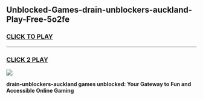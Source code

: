 
## Unblocked-Games-drain-unblockers-auckland-Play-Free-5o2fe
<h3>
<a href="https://premium76.site?title=drain-unblockers-auckland&ref=18A1">CLICK TO PLAY</a></h3>
<hr>

<h3>
<a href="https://premium76.site?title=drain-unblockers-auckland&ref=18A1">CLICK 2 PLAY</a>
  
</h3>

<a href="https://premium76.site?title=drain-unblockers-auckland&ref=18A1"><img src="https://clearcache.store/games.png"></a>


**drain-unblockers-auckland games unblocked: Your Gateway to Fun and Accessible Online Gaming**
